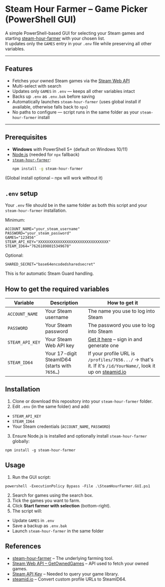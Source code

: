 # Steam Hour Farmer – Game Picker (PowerShell GUI)

A simple PowerShell-based GUI for selecting your Steam games and starting [steam-hour-farmer](https://github.com/tacheometry/steam-hour-farmer) with your chosen list.  
It updates only the `GAMES` entry in your `.env` file while preserving all other variables.

---

## Features

- Fetches your owned Steam games via the [Steam Web API](https://partner.steamgames.com/doc/webapi/IPlayerService#GetOwnedGames)
- Multi-select with search
- Updates only `GAMES` in `.env` — keeps all other variables intact
- Backs up `.env` as `.env.bak` before saving
- Automatically launches `steam-hour-farmer` (uses global install if available, otherwise falls back to `npx`)
- No paths to configure — script runs in the same folder as your `steam-hour-farmer` install

---

## Prerequisites

- **Windows** with PowerShell 5+ (default on Windows 10/11)
- [Node.js](https://nodejs.org) (needed for `npx` fallback)
- [`steam-hour-farmer`](https://github.com/tacheometry/steam-hour-farmer):
  ```bash
  npm install -g steam-hour-farmer
(Global install optional – npx will work without it)

## `.env` setup
Your `.env` file should be in the same folder as both this script and your `steam-hour-farmer` installation.

Minimum:
```
ACCOUNT_NAME="your_steam_username"
PASSWORD="your_steam_password"
GAMES="123456"
STEAM_API_KEY="XXXXXXXXXXXXXXXXXXXXXXXXXXXXXXXX"
STEAM_ID64="76261898015349678"
```
Optional:
```
SHARED_SECRET="base64encodedsharedsecret"
```
This is for automatic Steam Guard handling.

## How to get the required variables

| Variable        | Description                                       | How to get it                                                                                              |
|-----------------|---------------------------------------------------|-------------------------------------------------------------------------------------------------------------|
| `ACCOUNT_NAME`  | Your Steam username                                | The name you use to log into Steam                                                                          |
| `PASSWORD`      | Your Steam password                                | The password you use to log into Steam                                                                      |
| `STEAM_API_KEY` | Your Steam Web API key                             | [Get it here](https://steamcommunity.com/dev/apikey) – sign in and generate one                             |
| `STEAM_ID64`    | Your 17-digit SteamID64 (starts with `7656…`)      | If your profile URL is `/profiles/7656.../` → that's it. If it's `/id/YourName/`, look it up on [steamid.io](https://steamid.io) |


## Installation
1. Clone or download this repository into your `steam-hour-farmer` folder.
2. Edit `.env` (in the same folder) and add:
- `STEAM_API_KEY`
- `STEAM_ID64`
- Your Steam credentials (`ACCOUNT_NAME`, `PASSWORD`)
3. Ensure Node.js is installed and optionally install `steam-hour-farmer` globally:
```
npm install -g steam-hour-farmer
```
## Usage
1. Run the GUI script:
```
powershell -ExecutionPolicy Bypass -File .\SteamHourFarmer.GUI.ps1
```
2. Search for games using the search box.
3. Tick the games you want to farm.
4. Click **Start farmer with selection** (bottom-right).
5. The script will:
  - Update `GAMES` in `.env`
  - Save a backup as `.env.bak`
  - Launch `steam-hour-farmer` in the same folder

## References
- [steam-hour-farmer](https://github.com/tacheometry/steam-hour-farmer) – The underlying farming tool.
- [Steam Web API – GetOwnedGames](https://partner.steamgames.com/doc/webapi/IPlayerService#GetOwnedGames) – API used to fetch your owned games.
- [Steam API Key](https://steamcommunity.com/dev/apikey) – Needed to query your game library.
- [steamid.io](https://steamid.io) – Convert custom profile URLs to SteamID64.
